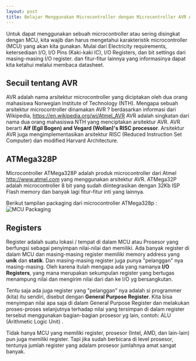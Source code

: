 ```yaml
---
layout: post
title: Belajar Menggunakan Microcontroller dengan Microcontroller AVR ATMega328P
---
```


Untuk dapat menggunakan sebuah microcontroller atau sering disingkat dengan MCU, kita wajib dan harus mengetahui karakteristik microcontroller (MCU) yang akan kita gunakan. Mulai dari Electricity requirements, ketersediaan I/O, I/O Pins (Kaki-kaki IC), I/O Registers, dan bit settings dari masing-masing I/O register. dan fitur-fitur lainnya yang informasinya dapat kita ketahui melalui membaca datasheet.

## Secuil tentang AVR
AVR adalah nama arsitektur microcontroller  yang diciptakan oleh dua orang mahasiswa Norwegian Institute of Technology (NTH). 
Mengapa sebuah arsitektur microcontroller dinamakan AVR ? berdasarkan informasi dari Wikipedia, https://en.wikipedia.org/wi/Atmel_AVR AVR adalah singkatan dari nama dua orang mahasiswa NTH yang menciptakan arsitektur AVR. AVR berarti **Alf (Egil Bogen) and Vegard (Wollan)'s RISC processor**. Arsitektur AVR juga mengimplementasikan arsitektur RISC (Reduced Instruction Set Computer) dan modified Harvard Architecture.

## ATMega328P
Microcontroller ATMega328P adalah produk microcontroller dari Atmel http://www.atmel.com yang menggunakan arsitektur AVR. 
ATMega32P adalah microcontroller 8 bit yang sudah diintegrasikan dengan 32Kb ISP Flash memory dan banyak lagi fitur-fitur inti yang lainnya. 

Berikut tampilan packaging dari microcontroller ATMega328p :
![MCU Packaging](http://res.cloudinary.com/okaprinarjaya/image/upload/c_scale,w_800/v1466608123/okadiary/ATMEGA328P-PU.jpg)

## Registers
Register adalah suatu lokasi / tempat di dalam MCU atau Prosesor yang berfungsi sebagai penyimpan nilai-nilai dan memiliki. Ada banyak register di dalam MCU dan masing-masing register memiliki memory address yang **unik** dan **statik**. Dan masing-masing register juga punya "pelanggan" nya masing-masing. Oleh karena itulah mengapa ada yang namanya **I/O Registers**, yang mana merupakan sekumpulan register yang bertugas menampung nilai dan mengirim nilai dari dan ke I/O yg bersangkutan. 

Tentu saja ada juga register yang "pelanggan" nya adalah si programmer (kita) itu sendiri, disebut dengan **General Purpose Register**. Kita bisa menyimpan nilai apa saja di dalam General Purpose Register dan melakukan proses-proses selanjutnya terhadap nilai yang tersimpan di dalam register tersebut menggunakan bagian-bagian prosesor yg lain, contoh: ALU (Arithmetic Logic Unit) .

Tidak hanya MCU yang memiliki register, prosesor (Intel, AMD, dan lain-lain) pun juga memiliki register. Tapi jika sudah berbicara di level prosesor, tentunya jumlah register yang adalam prosesor jumlahnya amat sangat banyak.
